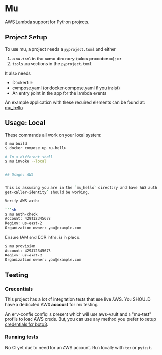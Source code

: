 Mu
================================================

AWS Lambda support for Python projects.

## Project Setup

To use mu, a project needs a `pyproject.toml` and either

1. a `mu.toml` in the same directory (takes precedence); or
2. `tools.mu` sections in the `pyproject.toml`

It also needs

* Dockerfile
* compose.yaml (or docker-compose.yaml if you insist)
* An entry point in the app for the lambda events

An example application with these required elements can be found at:
[mu_hello](https://github.com/level12/mu/tree/master/mu_hello)

## Usage: Local

These commands all work on your local system:

```sh
$ mu build
$ docker compose up mu-hello

# In a different shell
$ mu invoke --local


## Usage: AWS


This is assuming you are in the `mu_hello` directory and have AWS auth setup.  `aws sts
get-caller-identity` should be working.

Verify AWS auth:

```sh
$ mu auth-check
Account: 429812345678
Region: us-east-2
Organization owner: you@example.com
```

Ensure IAM and ECR infra. is in place:

```sh
$ mu provision
Account: 429812345678
Region: us-east-2
Organization owner: you@example.com
```


## Testing

### Credentials

This project has a lot of integration tests that use live AWS.  You SHOULD have a dedicated AWS
**account** for mu testing.

An [env-config](https://github.com/level12/env-config) config is present which will use aws-vault
and a "mu-test" profile to load AWS creds.  But, you can use any method you prefer to setup
[credentials for boto3](https://boto3.amazonaws.com/v1/documentation/api/latest/guide/credentials.html).


### Running tests

No CI yet due to need for an AWS account.  Run locally with `tox` or `pytest`.
